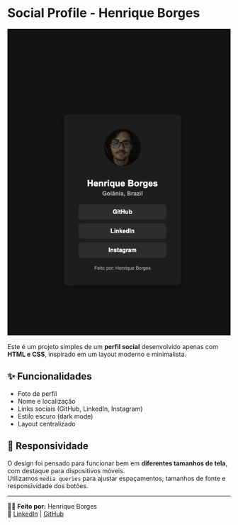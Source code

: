 # Social Profile - Henrique Borges

![Preview do projeto](./img/social-profilepic.png)

Este é um projeto simples de um **perfil social** desenvolvido apenas com **HTML e CSS**, inspirado em um layout moderno e minimalista.

## ✨ Funcionalidades

- Foto de perfil
- Nome e localização
- Links sociais (GitHub, LinkedIn, Instagram)
- Estilo escuro (dark mode)
- Layout centralizado

## 📱 Responsividade

O design foi pensado para funcionar bem em **diferentes tamanhos de tela**, com destaque para dispositivos móveis.  
Utilizamos `media queries` para ajustar espaçamentos, tamanhos de fonte e responsividade dos botões.

---

👨‍💻 **Feito por:** Henrique Borges  
🔗 [LinkedIn](https://www.linkedin.com/in/henriqueborgesprog/) | [GitHub](https://github.com/HenriqueBorgesProg)

